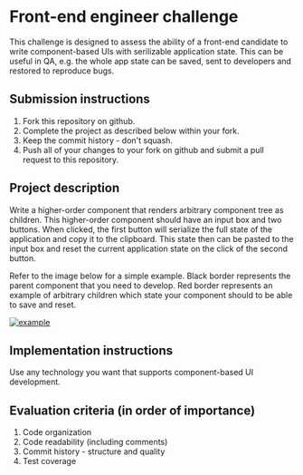 Front-end engineer challenge
============================
This challenge is designed to assess the ability of a front-end candidate to
write component-based UIs with serilizable application state. This can be useful in
QA, e.g. the whole app state can be saved, sent to developers and restored to reproduce bugs.

## Submission instructions
1. Fork this repository on github.
2. Complete the project as described below within your fork.
3. Keep the commit history - don't squash.
4. Push all of your changes to your fork on github and submit a pull request to this repository.

## Project description
Write a higher-order component that renders arbitrary component tree as children. This
higher-order component should have an input box and two buttons. When clicked,
the first button will serialize the full state of the application and copy it to the
clipboard. This state then can be pasted to the input box and reset the current
application state on the click of the second button.

Refer to the image below for a simple example. Black border represents the
parent component that you need to develop. Red border represents an example of
arbitrary children which state your component should to be able to save and reset.

[![example](https://github.com/NFLabs/front-end-challenge/blob/save-state/example.gif)](https://github.com/NFLabs/front-end-challenge/blob/save-state/example.gif)


## Implementation instructions
Use any technology you want that supports component-based UI development.

## Evaluation criteria (in order of importance)
1. Code organization
2. Code readability (including comments)
3. Commit history - structure and quality
4. Test coverage
